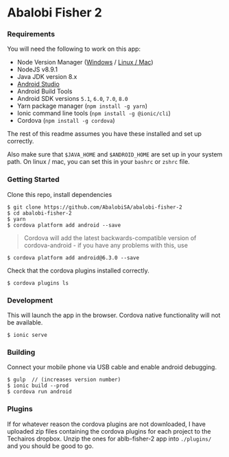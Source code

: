 Abalobi Fisher 2
================

### Requirements 

You will need the following to work on this app: 

- Node Version Manager ([Windows](https://github.com/carl-eis/Ultimate.Setup/wiki/Windows-Setup) / [Linux / Mac](https://github.com/carl-eis/Ultimate.Setup/wiki/Node.js-Linux))
- NodeJS v8.9.1 
- Java JDK version 8.x
- [Android Studio](https://developer.android.com/studio/index.html)
- Android Build Tools
- Android SDK versions `5.1`, `6.0`, `7.0`, `8.0`
- Yarn package manager (`npm install -g yarn`)
- Ionic command line tools (`npm install -g @ionic/cli`)
- Cordova (`npm install -g cordova`)

The rest of this readme assumes you have these installed and set up
correctly.

Also make sure that `$JAVA_HOME` and `$ANDROID_HOME` are set up in your 
system path. On linux / mac, you can set this in your `bashrc` or `zshrc` 
file.

### Getting Started 

Clone this repo, install dependencies

    $ git clone https://github.com/AbalobiSA/abalobi-fisher-2
    $ cd abalobi-fisher-2
    $ yarn
    $ cordova platform add android --save
    
> Cordova will add the latest backwards-compatible version of cordova-android - 
if you have any problems with this, use 

    $ cordova platform add android@6.3.0 --save
    
Check that the cordova plugins installed correctly.

    $ cordova plugins ls
    
### Development 

This will launch the app in the browser. Cordova native functionality
will not be available.

    $ ionic serve
    
### Building 

Connect your mobile phone via USB cable and enable android debugging.

    $ gulp  // (increases version number)
    $ ionic build --prod
    $ cordova run android

### Plugins

If for whatever reason the cordova plugins are not downloaded, I have 
uploaded zip files containing the cordova plugins for each project to the 
Techairos dropbox. Unzip the ones for ablb-fisher-2 app into `./plugins/` and
you should be good to go.
